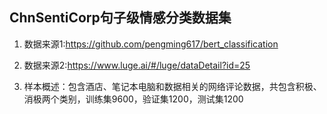 ## ChnSentiCorp句子级情感分类数据集

1. 数据来源1:https://github.com/pengming617/bert_classification

2. 数据来源2:https://www.luge.ai/#/luge/dataDetail?id=25

3. 样本概述：包含酒店、笔记本电脑和数据相关的网络评论数据，共包含积极、消极两个类别，训练集9600，验证集1200，测试集1200